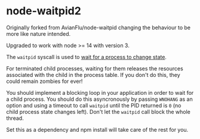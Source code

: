 # node-waitpid2

Originally forked from AvianFlu/node-waitpid changing the behaviour to be more like nature intended.

Upgraded to work with node >= 14 with version 3.

The `waitpid` syscall is used to [wait for a process to change state](https://linux.die.net/man/2/waitpid).

For terminated child processes, waiting for them releases the resources associated with the child in the process table. If you don't do this, they could remain zombies for ever!

You should implement a blocking loop in your application in order to wait for a child process. You should do this asyncronously by passing `WNOHANG` as an option and using a timeout to call `waitpid` until the PID returned is `0` (no child process state changes left). Don't let the `waitpid` call block the whole thread.

Set this as a dependency and npm install will take care of the rest for you.
